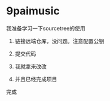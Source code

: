 # 9paimusic

我准备学习一下sourcetree的使用

1. 链接远端仓库，没问题。注意配置公钥

2. 提交代码


3. 我就拿来改改


4. 并且已经完成项目





完成

